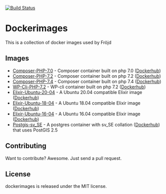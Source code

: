 [![Build Status](https://travis-ci.org/Frojd/dockerimages.svg?branch=master)](https://travis-ci.org/Frojd/dockerimages)

# Dockerimages

This is a collection of docker images used by Fröjd

## Images

- [Composer-PHP-7.0](./composer-php-7.0) - Composer container built on php 7.0 ([Dockerhub](https://hub.docker.com/r/frojd/composer-php-7.0))
- [Composer-PHP-7.2](./composer-php-7.2) - Composer container built on php 7.2 ([Dockerhub](https://hub.docker.com/r/frojd/composer-php-7.2))
- [Composer-PHP-7.4](./composer-php-7.4) - Composer container built on php 7.4 ([Dockerhub](https://hub.docker.com/r/frojd/composer-php-7.4))
- [WP-Cli-PHP-7.2](./wp-cli-php-7.2) - WP-cli container built on php 7.2 ([Dockerhub](https://hub.docker.com/r/frojd/wp-cli-php-7.2))
- [Elixir-Ubuntu-20-04](./elixir-ubuntu-20-04) - A Ubuntu 20.04 compatible Elixir image ([Dockerhub](https://hub.docker.com/r/frojd/elixir-ubuntu-20-04))
- [Elixir-Ubuntu-18-04](./elixir-ubuntu-18-04) - A Ubuntu 18.04 compatible Elixir image ([Dockerhub](https://hub.docker.com/r/frojd/elixir-ubuntu-18-04))
- [Elixir-Ubuntu-16-04](./elixir-ubuntu-16-04) - A Ubuntu 16.04 compatible Elixir image ([Dockerhub](https://hub.docker.com/r/frojd/elixir-ubuntu-16-04))
- [Postgis-sv_SE](./postgis-sv_se) - A postgres container with sv_SE collation ([Dockerhub](https://hub.docker.com/r/frojd/postgis-sv_se)) that uses PostGIS 2.5


## Contributing

Want to contribute? Awesome. Just send a pull request.


## License

dockerimages is released under the MIT license.
